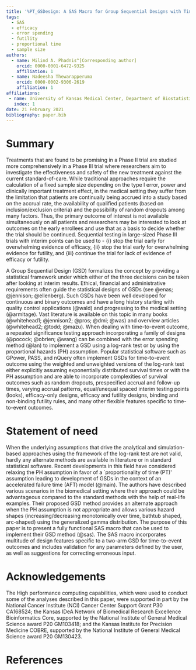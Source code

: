 ```yaml
---
title: '%PT_GSDesign: A SAS Macro for Group Sequential Designs with Time-to-event Data using the Concept of Proportional Time'
tags:
  - SAS
  - efficacy
  - error spending
  - futility
  - proportional time
  - sample size
authors:
  - name: Milind A. Phadnis^[Corresponding author]
    orcid: 0000-0001-6472-9325
    affiliation: 1
  - name: Nadeesha Thewarapperuma
    orcid: 0000-0002-9306-2619
    affiliation: 1
affiliations:
 - name: University of Kansas Medical Center, Department of Biostatistics & Data Science
   index: 1
date: 21 February 2021
bibliography: paper.bib
---
```


# Summary
Treatments that are found to be promising in a Phase II trial are studied more comprehensively in a Phase III trial where researchers 
aim to investigate the effectiveness and safety of the new treatment against the current standard-of-care. While traditional 
approaches require the calculation of a fixed sample size depending on the type I error, power and clinically important treatment 
effect, in the medical setting they suffer from the limitation that patients are continually being accrued into a 
study based on the accrual rate, the availability of qualified patients (based on inclusion/exclusion criteria) and the possibility 
of random dropouts among many factors. Thus, the primary outcome of interest is not available simultaneously on all patients 
and researchers may be interested to look at outcomes on the early enrollees and use that as a basis to decide whether 
the trial should be continued. Sequential testing in large-sized Phase III trials with interim points can be used to - {i} stop 
the trial early for overwhelming evidence of efficacy, {ii} stop the trial early for overwhelming evidence 
for futility, and {iii} continue the trial for lack of evidence of efficacy or futility.

A Group Sequential Design (GSD) formalizes the concept by providing a statistical framework under which either of the three decisions can 
be taken after looking at interim results. Ethical, financial and administrative requirements often guide the statistical 
designs of GSDs (see @enas; @jennison; @ellenberg). Such GSDs have been well developed for continuous and binary outcomes 
and have a long history starting with quality control applications (@wald) and progressing to the medical setting (@armitage). Vast literature 
is available on this topic in many books (@whitehead1; @jennison2; @pros; @dmi; @was) and overview articles 
(@whitehead2; @todd; @mazu). When dealing with time-to-event outcome, a repeated significance testing approach incorporating a 
family of designs (@pocock; @obrien; @wang) can be combined with the error spending method (@lan) to implement a GSD using a 
log-rank test or by using the proportional hazards (PH) assumption. Popular statistical software such as GPower, PASS, and nQuery 
often implement GSDs for time-to-event outcome using the weighted and unweighted versions of the log-rank test either 
explicitly assuming exponentially distributed survival times or with the PH assumption and are able to incorporate 
complexities of survival outcomes such as random dropouts, prespecified accrual and follow-up times, 
varying accrual patterns, equal/unequal spaced interim testing points (looks), efficacy-only designs, efficacy and futility designs, 
binding and non-binding futility rules, and many other flexible features specific to time-to-event outcomes.

# Statement of need
    
When the underlying assumptions that drive the analytical and simulation-based approaches using the framework of the log-rank test are not valid, 
hardly any alternate methods are available in literature or in standard statistical software. Recent developments in this field have considered 
relaxing the PH assumption in favor of a `proportionality of time (PT)' assumption leading to development of GSDs in the context of an accelerated 
failure time (AFT) model (@main). The authors have described various scenarios in the biomedical setting where their approach could be advantageous 
compared to the standard methods with the help of real-life examples. Their proposed GSD method provides an alternate approach when the PH assumption is 
not appropriate and allows various hazard shapes (increasing/decreasing monotonically over time, bathtub shaped, arc-shaped) using the generalized gamma 
distribution. The purpose of this paper is to present a fully functional SAS macro that can be used to implement their GSD method (@sas). 
The SAS macro incorporates multitude of design features specific to a two-arm GSD for time-to-event outcomes and includes validation for any parameters 
defined by the user, as well as suggestions for correcting erroneous input. 

# Acknowledgements

The High performance computing capabilities, which were used to conduct some of the analyses described in this paper, were supported in part by the National Cancer Institute (NCI) Cancer Center Support Grant P30 CA168524; the Kansas IDeA Network of Biomedical Research Excellence Bioinformatics Core, supported by the National Institute of General Medical Science award P20 GM103418; and the Kansas Institute for Precision Medicine COBRE, supported by the National Institute of General Medical Science award P20 GM130423.

# References
